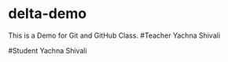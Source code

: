# delta-demo
This is a Demo for Git and GitHub Class.
#Teacher 
Yachna Shivali 

#Student 
Yachna Shivali